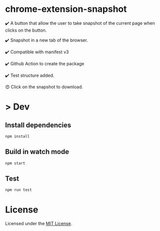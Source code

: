 # chrome-extension-snapshot

✔️ A button that allow the user to take snapshot of the current page when clicks on the button.

✔️ Snapshot in a new tab of the browser.

✔️ Compatible with manifest v3

✔️ Github Action to create the package

✔️ Test structure added.

😍 Click on the snapshot to download.

# > Dev
## Install dependencies
```js
npm install
```
## Build in watch mode
```js
npm start
```

## Test
```js
npm run test
```
# License

Licensed under the [MIT License](./LICENSE).